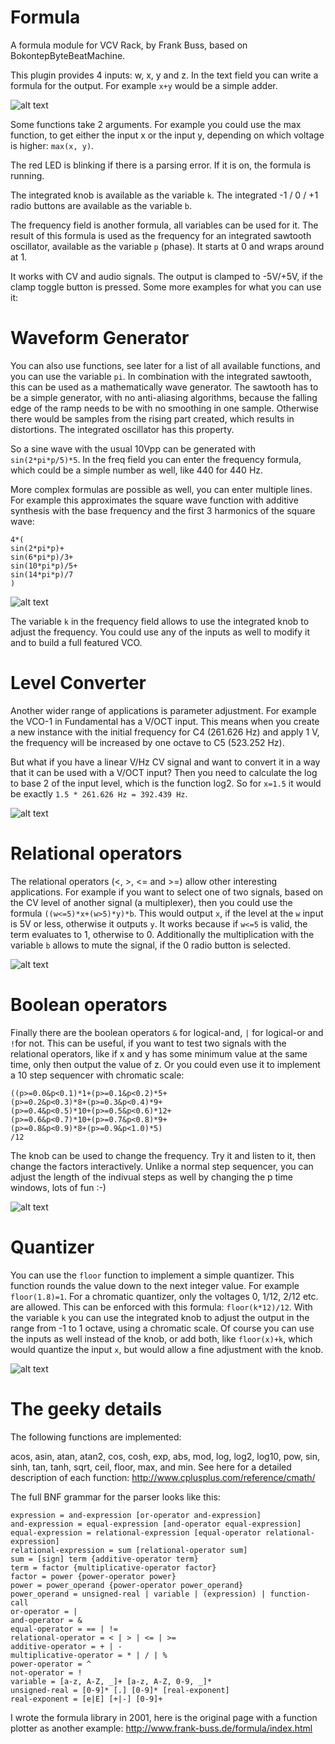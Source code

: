 # Formula

A formula module for VCV Rack, by Frank Buss, based on BokontepByteBeatMachine.

This plugin provides 4 inputs: w, x, y and z. In the text field you can write a
formula for the output. For example `x+y` would be a simple adder.

![alt text](add.png "Add example")

Some functions take 2 arguments. For example you could use the max function, to
get either the input x or the input y, depending on which voltage is higher:
`max(x, y)`.

The red LED is blinking if there is a parsing error. If it is on, the formula is
running.

The integrated knob is available as the variable `k`. The integrated -1 / 0 / +1
radio buttons are available as the variable `b`.

The frequency field is another formula, all variables can be used for it. The
result of this formula is used as the frequency for an integrated sawtooth
oscillator, available as the variable `p` (phase). It starts at 0 and wraps
around at 1.

It works with CV and audio signals. The output is clamped to -5V/+5V, if the
clamp toggle button is pressed. Some more examples for what you can use it:

# Waveform Generator

You can also use functions, see later for a list of all available functions, and
you can use the variable `pi`. In combination with the integrated sawtooth, this
can be used as a mathematically wave generator. The sawtooth has to be a simple
generator, with no anti-aliasing algorithms, because the falling edge of the
ramp needs to be with no smoothing in one sample. Otherwise there would be
samples from the rising part created, which results in distortions. The
integrated oscillator has this property.

So a sine wave with the usual 10Vpp can be generated with `sin(2*pi*p/5)*5`. In
the freq field you can enter the frequency formula, which could be a simple
number as well, like 440 for 440 Hz.

More complex formulas are possible as well, you can enter multiple lines. For
example this approximates the square wave function with additive synthesis with
the base frequency and the first 3 harmonics of the square wave:

```
4*(
sin(2*pi*p)+
sin(6*pi*p)/3+
sin(10*pi*p)/5+
sin(14*pi*p)/7
)
```

![alt text](formula.png "Additive synthesis example")

The variable `k` in the frequency field allows to use the integrated knob to
adjust the frequency. You could use any of the inputs as well to modify it and
to build a full featured VCO.

# Level Converter

Another wider range of applications is parameter adjustment. For example the
VCO-1 in Fundamental has a V/OCT input. This means when you create a new
instance with the initial frequency for C4 (261.626 Hz) and apply 1 V, the
frequency will be increased by one octave to C5 (523.252 Hz).

But what if you have a linear V/Hz CV signal and want to convert it in a way
that it can be used with a V/OCT input? Then you need to calculate the log to
base 2 of the input level, which is the function log2. So for `x=1.5` it would
be exactly `1.5 * 261.626 Hz = 392.439 Hz`.

![alt text](oct-hz.png "Level converter")

# Relational operators

The relational operators (<, >, <= and >=) allow other interesting applications.
For example if you want to select one of two signals, based on the CV level of
another signal (a multiplexer), then you could use the formula
`((w<=5)*x+(w>5)*y)*b`. This would output `x`, if the level at the `w` input is
5V or less, otherwise it outputs `y`. It works because if `w<=5` is valid, the
term evaluates to 1, otherwise to 0. Additionally the multiplication with the
variable `b` allows to mute the signal, if the 0 radio button is selected.

![alt text](mux.png "Multiplexer")

# Boolean operators

Finally there are the boolean operators `&` for logical-and, `|` for logical-or
and `!`for not. This can be useful, if you want to test two signals with the
relational operators, like if x and y has some minimum value at the same time,
only then output the value of z. Or you could even use it to implement a 10 step
sequencer with chromatic scale:

```
((p>=0.0&p<0.1)*1+(p>=0.1&p<0.2)*5+
(p>=0.2&p<0.3)*8+(p>=0.3&p<0.4)*9+
(p>=0.4&p<0.5)*10+(p>=0.5&p<0.6)*12+
(p>=0.6&p<0.7)*10+(p>=0.7&p<0.8)*9+
(p>=0.8&p<0.9)*8+(p>=0.9&p<1.0)*5)
/12
```

The knob can be used to change the frequency. Try it and listen to it, then
change the factors interactively. Unlike a normal step sequencer, you can adjust
the length of the indivual steps as well by changing the p time windows, lots of
fun :-)

![alt text](sequencer.png "Sequencer")

# Quantizer

You can use the `floor` function to implement a simple quantizer. This function
rounds the value down to the next integer value. For example `floor(1.8)=1`. For
a chromatic quantizer, only the voltages 0, 1/12, 2/12 etc. are allowed. This
can be enforced with this formula: `floor(k*12)/12`. With the variable `k` you
can use the integrated knob to adjust the output in the range from -1 to 1
octave, using a chromatic scale. Of course you can use the inputs as well
instead of the knob, or add both, like `floor(x)+k`, which would quantize the
input `x`, but would allow a fine adjustment with the knob.

![alt text](quantizer.png "Quantizer")

# The geeky details

The following functions are implemented:

acos, asin, atan, atan2, cos, cosh, exp, abs, mod, log, log2, log10, pow, sin,
sinh, tan, tanh, sqrt, ceil, floor, max, and min. See here for a detailed
description of each function: http://www.cplusplus.com/reference/cmath/

The full BNF grammar for the parser looks like this:

```
expression = and-expression [or-operator and-expression]
and-expression = equal-expression [and-operator equal-expression]
equal-expression = relational-expression [equal-operator relational-expression]
relational-expression = sum [relational-operator sum]
sum = [sign] term {additive-operator term}
term = factor {multiplicative-operator factor}
factor = power {power-operator power}
power = power_operand {power-operator power_operand}
power_operand = unsigned-real | variable | (expression) | function-call
or-operator = |
and-operator = &
equal-operator = == | !=
relational-operator = < | > | <= | >=
additive-operator = + | -
multiplicative-operator = * | / | %
power-operator = ^
not-operator = !
variable = [a-z, A-Z, _]+ [a-z, A-Z, 0-9, _]*
unsigned-real = [0-9]* [.] [0-9]* [real-exponent]
real-exponent = [e|E] [+|-] [0-9]+
```

I wrote the formula library in 2001, here is the original page with a function
plotter as another example: http://www.frank-buss.de/formula/index.html
